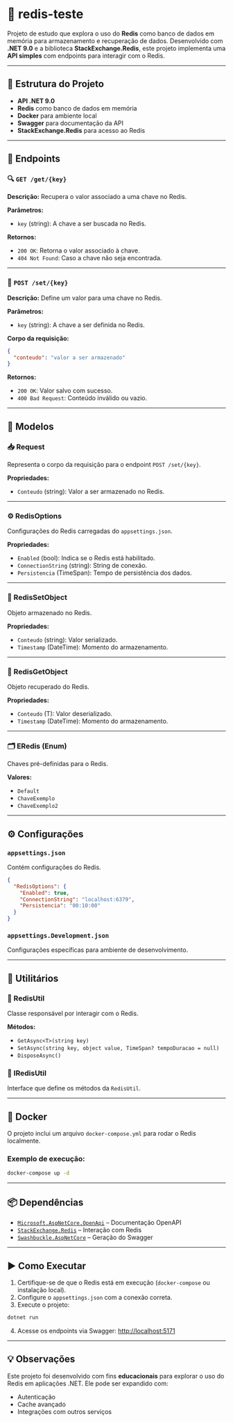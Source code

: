 # 🚀 redis-teste

Projeto de estudo que explora o uso do **Redis** como banco de dados em memória para armazenamento e recuperação de dados. Desenvolvido com **.NET 9.0** e a biblioteca **StackExchange.Redis**, este projeto implementa uma **API simples** com endpoints para interagir com o Redis.

---

## 🧱 Estrutura do Projeto

- **API .NET 9.0**
- **Redis** como banco de dados em memória
- **Docker** para ambiente local
- **Swagger** para documentação da API
- **StackExchange.Redis** para acesso ao Redis

---

## 🔌 Endpoints

### 🔍 `GET /get/{key}`

**Descrição:** Recupera o valor associado a uma chave no Redis.

**Parâmetros:**

- `key` (string): A chave a ser buscada no Redis.

**Retornos:**

- `200 OK`: Retorna o valor associado à chave.
- `404 Not Found`: Caso a chave não seja encontrada.

---

### 📝 `POST /set/{key}`

**Descrição:** Define um valor para uma chave no Redis.

**Parâmetros:**

- `key` (string): A chave a ser definida no Redis.

**Corpo da requisição:**

```json
{
  "conteudo": "valor a ser armazenado"
}
```

**Retornos:**

- `200 OK`: Valor salvo com sucesso.
- `400 Bad Request`: Conteúdo inválido ou vazio.

---

## 🧾 Modelos

### 📥 Request

Representa o corpo da requisição para o endpoint `POST /set/{key}`.

**Propriedades:**

- `Conteudo` (string): Valor a ser armazenado no Redis.

---

### ⚙️ RedisOptions

Configurações do Redis carregadas do `appsettings.json`.

**Propriedades:**

- `Enabled` (bool): Indica se o Redis está habilitado.
- `ConnectionString` (string): String de conexão.
- `Persistencia` (TimeSpan): Tempo de persistência dos dados.

---

### 🧊 RedisSetObject

Objeto armazenado no Redis.

**Propriedades:**

- `Conteudo` (string): Valor serializado.
- `Timestamp` (DateTime): Momento do armazenamento.

---

### 🧠 RedisGetObject<T>

Objeto recuperado do Redis.

**Propriedades:**

- `Conteudo` (T): Valor deserializado.
- `Timestamp` (DateTime): Momento do armazenamento.

---

### 🗂️ ERedis (Enum)

Chaves pré-definidas para o Redis.

**Valores:**

- `Default`
- `ChaveExemplo`
- `ChaveExemplo2`

---

## ⚙️ Configurações

### `appsettings.json`

Contém configurações do Redis.

```json
{
  "RedisOptions": {
    "Enabled": true,
    "ConnectionString": "localhost:6379",
    "Persistencia": "00:10:00"
  }
}
```

### `appsettings.Development.json`

Configurações específicas para ambiente de desenvolvimento.

---

## 🧰 Utilitários

### 🔧 RedisUtil

Classe responsável por interagir com o Redis.

**Métodos:**

- `GetAsync<T>(string key)`
- `SetAsync(string key, object value, TimeSpan? tempoDuracao = null)`
- `DisposeAsync()`

### 🧪 IRedisUtil

Interface que define os métodos da `RedisUtil`.

---

## 🐳 Docker

O projeto inclui um arquivo `docker-compose.yml` para rodar o Redis localmente.

### Exemplo de execução:

```bash
docker-compose up -d
```

---

## 📦 Dependências

- [`Microsoft.AspNetCore.OpenApi`](https://www.nuget.org/packages/Microsoft.AspNetCore.OpenApi) – Documentação OpenAPI  
- [`StackExchange.Redis`](https://www.nuget.org/packages/StackExchange.Redis) – Interação com Redis  
- [`Swashbuckle.AspNetCore`](https://www.nuget.org/packages/Swashbuckle.AspNetCore) – Geração do Swagger

---

## ▶️ Como Executar

1. Certifique-se de que o Redis está em execução (`docker-compose` ou instalação local).
2. Configure o `appsettings.json` com a conexão correta.
3. Execute o projeto:

```bash
dotnet run
```

4. Acesse os endpoints via Swagger: [http://localhost:5171](http://localhost:5171)

---

## 💡 Observações

Este projeto foi desenvolvido com fins **educacionais** para explorar o uso do Redis em aplicações .NET. Ele pode ser expandido com:

- Autenticação
- Cache avançado
- Integrações com outros serviços